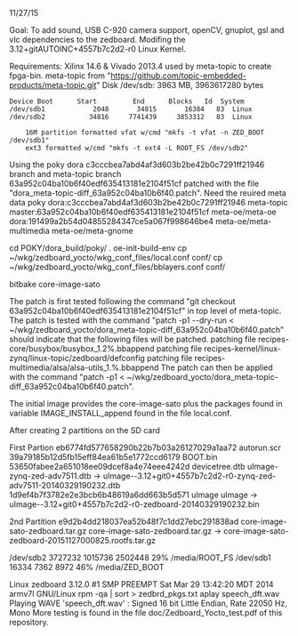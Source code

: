 11/27/15

Goal: To add sound, USB C-920 camera support, openCV, gnuplot, gsl and vlc dependencies
to the zedboard.  Modifing the 3.12+gitAUTOINC+4557b7c2d2-r0 Linux Kernel.  
 
Requirements: 
	Xilinx 14.6 & Vivado 2013.4  used by meta-topic to create fpga-bin.
	meta-topic from "https://github.com/topic-embedded-products/meta-topic.git" 
        Disk /dev/sdb: 3963 MB, 3963617280 bytes

   	Device Boot      Start         End      Blocks   Id  System
	/dev/sdb1            2048       34815       16384   83  Linux
	/dev/sdb2           34816     7741439     3853312   83  Linux

        16M partition formatted vfat w/cmd "mkfs -t vfat -n ZED_BOOT /dev/sdb1"
        ext3 formatted w/cmd "mkfs -t ext4 -L ROOT_FS /dev/sdb2"
 
Using the poky dora c3cccbea7abd4af3d603b2be42b0c7291ff21946 branch and meta-topic branch 63a952c04ba10b6f40edf635413181e2104f51cf patched with the file "dora_meta-topic-diff_63a952c04ba10b6f40.patch".
Need the reuired meta data
poky dora:c3cccbea7abd4af3d603b2be42b0c7291ff21946
	meta-topic master:63a952c04ba10b6f40edf635413181e2104f51cf
	meta-oe/meta-oe dora:191499a2b54d04855284347ce5a067f998646be4
	meta-oe/meta-multimedia
	meta-oe/meta-gnome

cd POKY/dora_build/poky/
. oe-init-build-env
cp ~/wkg/zedboard_yocto/wkg_conf_files/local.conf conf/
cp ~/wkg/zedboard_yocto/wkg_conf_files/bblayers.conf conf/

bitbake core-image-sato

The patch is first tested following the command "git checkout 63a952c04ba10b6f40edf635413181e2104f51cf"
in top level of meta-topic.  The patch is tested with the command "patch -p1 --dry-run < ~/wkg/zedboard_yocto/dora_meta-topic-diff_63a952c04ba10b6f40.patch"
should indicate that the following files will be patched.
	patching file recipes-core/busybox/busybox_1.2%.bbappend
	patching file recipes-kernel/linux-zynq/linux-topic/zedboard/defconfig
	patching file recipes-multimedia/alsa/alsa-utils_1.%.bbappend
The patch can then be applied with the command "patch -p1  < ~/wkg/zedboard_yocto/dora_meta-topic-diff_63a952c04ba10b6f40.patch".

The initial image provides the core-image-sato plus the packages found in 
variable IMAGE_INSTALL_append found in the file local.conf.

After creating 2 partitions on the SD card


First Partion 
eb6774fd577658290b22b7b03a26127029a1aa72  autorun.scr
39a79185b12d5fb15eff84ea61b5e1772ccd6179  BOOT.bin
53650fabee2a651018ee09dcef8a4e74eee4242d  devicetree.dtb uImage-zynq-zed-adv7511.dtb -> uImage--3.12+git0+4557b7c2d2-r0-zynq-zed-adv7511-20140329190232.dtb
1d9ef4b7f3782e2e3bcb6b48619a6dd663b5d571  uImage uImage -> uImage--3.12+git0+4557b7c2d2-r0-zedboard-20140329190232.bin

 
2nd Partition 
e9d2b4dd218037ea52b48f7c1dd27ebc291838ad  core-image-sato-zedboard.tar.gz
core-image-sato-zedboard.tar.gz -> core-image-sato-zedboard-20151127000825.rootfs.tar.gz

/dev/sdb2        3727232   1015736   2502448  29% /media/ROOT_FS
/dev/sdb1          16334      7362      8972  46% /media/ZED_BOOT

Linux zedboard 3.12.0 #1 SMP PREEMPT Sat Mar 29 13:42:20 MDT 2014 armv7l GNU/Linux
rpm -qa | sort > zedbrd_pkgs.txt
aplay speech_dft.wav 
Playing WAVE 'speech_dft.wav' : Signed 16 bit Little Endian, Rate 22050 Hz, Mono
More testing is found in the file doc/Zedboard_Yocto_test.pdf of this repository.

